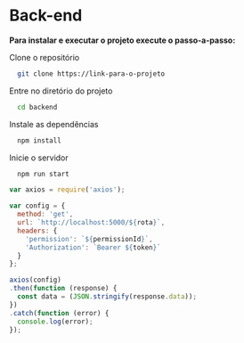 # Back-end

**Para instalar e executar o projeto execute o passo-a-passo:**

Clone o repositório

```bash
  git clone https://link-para-o-projeto
```

Entre no diretório do projeto

```bash
  cd backend
```

Instale as dependências

```bash
  npm install
```

Inicie o servidor

```bash
  npm run start
```

```javascript
var axios = require('axios');

var config = {
  method: 'get',
  url: `http://localhost:5000/${rota}`,
  headers: { 
    'permission': `${permissionId}`, 
    'Authorization': `Bearer ${token}`
  }
};

axios(config)
.then(function (response) {
  const data = (JSON.stringify(response.data));
})
.catch(function (error) {
  console.log(error);
});

```
